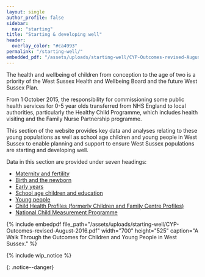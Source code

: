 ```yaml
---
layout: single
author_profile: false
sidebar:
  nav: "starting"
title: "Starting & developing well"
header:
  overlay_color: "#ca4993"
permalink: "/starting-well/"
embedded_pdf: "/assets/uploads/starting-well/CYP-Outcomes-revised-August-2016.pdf"
---
```

The health and wellbeing of children from conception to the age of two is a priority of the West Sussex Health and Wellbeing Board and the future West Sussex Plan.

From 1 October 2015, the responsibility for commissioning some public health services for 0-5 year olds transferred from NHS England to local authorities, particularly the Healthy Child Programme, which includes health visiting and the Family Nurse Partnership programme.

This section of the website provides key data and analyses relating to these young populations as well as school age children and young people in West Sussex to enable planning and support to ensure West Sussex populations are starting and developing well.

Data in this section are provided under seven headings:
* [Maternity and fertility](/starting-well/maternity-and-fertility/)
* [Birth and the newborn](/starting-well/birth-newborn/)
* [Early years](/starting-well/early-years/)
* [School age children and education](/starting-well/education-children/)
* [Young people](/starting-well/young-people/)
* [Child Health Profiles (formerly Children and Family Centre Profiles)](/starting-well/child-health-profiles/)
* [National Child Measurement Programme](/starting-well/ncmp/)

{% include embedpdf file_path="/assets/uploads/starting-well/CYP-Outcomes-revised-August-2016.pdf" width="700" height="525" caption="A Walk Through the Outcomes for Children and Young People in West Sussex." %}

{% include wip_notice %}

{: .notice--danger}
